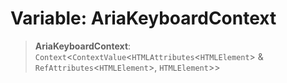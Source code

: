 # Variable: AriaKeyboardContext

> **AriaKeyboardContext**: `Context`\<`ContextValue`\<`HTMLAttributes`\<`HTMLElement`\> & `RefAttributes`\<`HTMLElement`\>, `HTMLElement`\>\>
